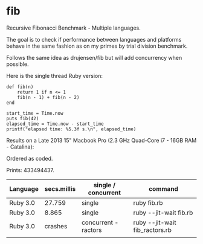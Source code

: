 # fib
Recursive Fibonacci Benchmark - Multiple languages. 

The goal is to check if performance between languages and platforms behave in the same fashion as on my primes by trial division benchmark.

Follows the same idea as drujensen/fib but will add concurrency when possible.

Here is the single thread Ruby version:

```
def fib(n)
    return 1 if n <= 1
    fib(n - 1) + fib(n - 2)
end

start_time = Time.now
puts fib(42)
elapsed_time = Time.now - start_time
printf("elapsed time: %5.3f s.\n", elapsed_time)
```


Results on a Late 2013 15" Macbook Pro (2.3 GHz Quad-Core i7 - 16GB RAM - Catalina):

Ordered as coded. 

Prints: 433494437.


| Language  | secs.millis | single / concurrent  | command                        |
| --------- | ----------- | -------------------- | ------------------------------ |
| Ruby 3.0  |   27.759    |       single         | ruby fib.rb                    |
| Ruby 3.0  |    8.865    |       single         | ruby --jit-wait fib.rb         |
| Ruby 3.0  |   crashes   | concurrent - ractors | ruby --jit-wait fib_ractors.rb |
|           |             |                      |                                | 
